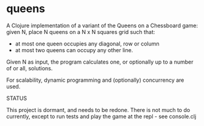 queens
======

A Clojure implementation of a variant of the Queens on a Chessboard game: given N, place N queens on a N x N squares grid such that:
 - at most one queen occupies any diagonal, row or column
 - at most two queens can occupy any other line.

Given N as input, the program calculates one, or optionally up to a number of or all, solutions.

For scalability, dynamic programming and (optionally) concurrency are used.

STATUS

This project is dormant, and needs to be redone. There is not much to do currently, except to run tests and play the game
at the repl - see console.clj
